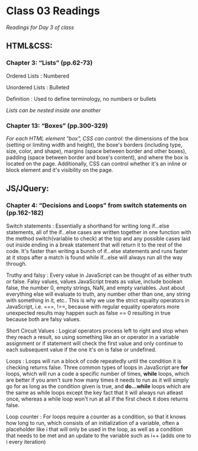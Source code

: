 # Class 03 Readings
*Readings for Day 3 of class*

## HTML&CSS:
### Chapter 3: “Lists” (pp.62-73)
Ordered Lists
: Numbered

Unordered Lists
: Bulleted

Definition
: Used to define terminology, no numbers or bullets

*Lists can be nested inside one another*
### Chapter 13: “Boxes” (pp.300-329)
*For each HTML element "box", CSS can control:* the dimensions of the box (setting or limiting width and height), the boxe's borders (including type, size, color, and shape), margins (space between border and other boxes), padding (space between border and boxe's content), and where the box is located on the page. Additionally, CSS can control whether it's an inline or block element and it's visibility on the page.

## JS/JQuery:
### Chapter 4: “Decisions and Loops” from switch statements on (pp.162-182)
Switch statements
: Essentially a shorthand for writing long if...else statements, all of the if...else cases are written together in one function with the method switch(variable to check) at the top and any possible cases laid out inside ending in a break statement that will return it to the rest of the code. It's faster than writing a bunch of if...else statements and runs faster at it stops after a match is found while if...else will always run all the way through.

Truthy and falsy
: Every value in JavaScript can be thought of as either truth or false. Falsy values, values JavaScript treats as value, include boolean false, the number 0, empty strings, NaN, and empty variables. Just about everything else will evaluate to truth, any number other than one, any string with something in it, etc.. This is why we use the strict equality operators in JavaScript, i.e. ===, !==, because with regular equality operators more unexpected results may happen such as false == 0 resulting in true because both are falsy values.

Short Circuit Values
: Logical operators process left to right and stop when they reach a result, so using something like an or operator in a variable assignment or if statement will check the first value and only continue to each subsequent value if the one it's on is false or undefined. 

Loops
: Loops will run a block of code repeatedly until the condition it is checking returns false. Three common types of loops in JavaScript are **for** loops, which will run a code a specific number of times, **while** loops, which are better if you aren't sure how many times it needs to run as it will simply go for as long as the condition given is true, and **do...while** loops which are the same as while loops except the key fact that it will always run atleast once, whereas a while loop won't run at all if the first check it does returns false. 

Loop counter
: For loops require a counter as a condition, so that it knows how long to run, which consists of an initialization of a variable, often a placeholder like i that will only be used in the loop, as well as a condition that needs to be met and an update to the variable such as i++ (adds one to i every iteration)